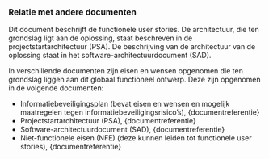 ### Relatie met andere documenten

Dit document beschrijft de functionele user stories. De architectuur, die ten grondslag ligt aan de oplossing, staat beschreven in de projectstartarchitectuur (PSA). De beschrijving van de architectuur van de oplossing staat in het software-architectuurdocument (SAD).  

In verschillende documenten zijn eisen en wensen opgenomen die ten grondslag liggen aan dit globaal functioneel ontwerp. Deze zijn opgenomen in de volgende documenten: 

* Informatiebeveiligingsplan (bevat eisen en wensen en mogelijk maatregelen tegen informatiebeveiligingsrisico’s), {documentreferentie}
* Projectstartarchitectuur (PSA), {documentreferentie}
* Software-architectuurdocument (SAD), {documentreferentie}
* Niet-functionele eisen (NFE) (deze kunnen leiden tot functionele user stories), {documentreferentie}
